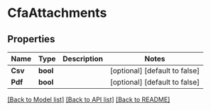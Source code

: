 # CfaAttachments

## Properties
Name | Type | Description | Notes
------------ | ------------- | ------------- | -------------
**Csv** | **bool** |  | [optional] [default to false]
**Pdf** | **bool** |  | [optional] [default to false]

[[Back to Model list]](../README.md#documentation-for-models) [[Back to API list]](../README.md#documentation-for-api-endpoints) [[Back to README]](../README.md)



